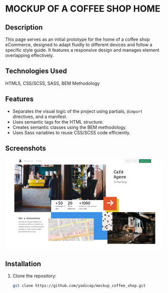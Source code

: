 # **MOCKUP OF A COFFEE SHOP HOME**

## **Description**
This page serves as an initial prototype for the home of a coffee shop eCommerce, designed to adapt fluidly to different devices and follow a specific style guide. It features a responsive design and manages element overlapping effectively.

## **Technologies Used**
HTML5, CSS/SCSS, SASS, BEM Methodology

## **Features**
- Separates the visual logic of the project using partials, `@import` directives, and a manifest.
- Uses semantic tags for the HTML structure.
- Creates semantic classes using the BEM methodology.
- Uses Sass variables to reuse CSS/SCSS code efficiently.

## **Screenshots**
<p align="center">
  <img src="assets/img/capture.png" alt="Preview of the main page" width="700px">
</p>

## **Installation**
1. Clone the repository:
   ```bash
   git clone https://github.com/yadicep/mockup_coffee_shop.git
